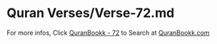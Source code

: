 # Quran Verses/Verse-72.md 

For more infos, Click [QuranBookk - 72](https://www.quranbookk.com/quran/search?q=72) to Search at [QuranBookk.com](http://quranbookk.com/)